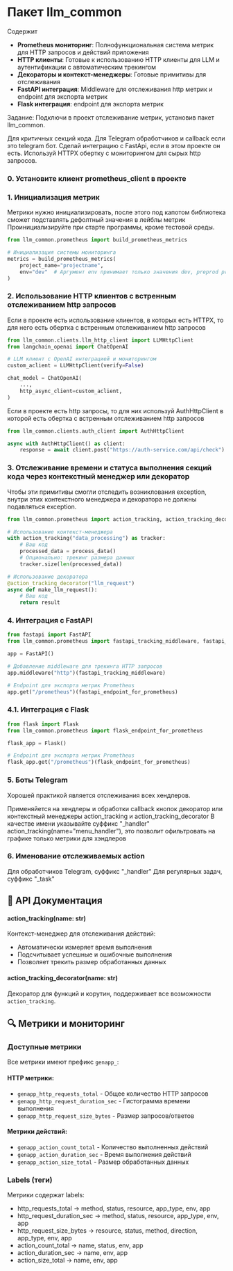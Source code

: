 # Пакет llm_common

Содержит
- **Prometheus мониторинг**: Полнофункциональная система метрик для HTTP запросов и действий приложения
- **HTTP клиенты**: Готовые к использованию HTTP клиенты для LLM и аутентификации с автоматическим трекингом
- **Декораторы и контекст-менеджеры**: Готовые примитивы для отслеживания
- **FastAPI интеграция**: Middleware для отслеживания http метрик и endpoint для экспорта метрик
- **Flask интеграция**: endpoint для экспорта метрик

Задание: Подключи в проект отслеживание метрик, установив пакет llm_common.

Для критичных секций кода.
Для Telegram обработчиков и callback если это telegram бот.
Сделай интеграцию с FastApi, если в этом проекте он есть.
Используй HTTPX обертку с мониторингом для сырых http запросов.

### 0. Установите клиент prometheus_client в проекте

### 1. Инициализация метрик

Метрики нужно инициализировать, после этого под капотом библиотека сможет подставлять дефолтный значения в лейблы метрик
Проинициализируйте при старте программы, кроме тестовой среды.

```python
from llm_common.prometheus import build_prometheus_metrics

# Инициализация системы мониторинга
metrics = build_prometheus_metrics(
    project_name="projectname",
    env="dev"  # Аргумент env принимает только значения dev, preprod prod !!!
)
```

### 2. Использование HTTP клиентов с встренным отслеживанием http запросов

Если в проекте есть использование клиентов, в которых есть HTTPX, то для него есть обертка с встренным отслеживанием http запросов

```python
from llm_common.clients.llm_http_client import LLMHttpClient
from langchain_openai import ChatOpenAI

# LLM клиент с OpenAI интеграцией и мониторингом
custom_aclient = LLMHttpClient(verify=False)

chat_model = ChatOpenAI(
    ...,
    http_async_client=custom_aclient,
)
```

Если в проекте есть http запросы, то для них используй AuthHttpClient в которой есть обертка с встренным отслеживанием http запросов

```python
from llm_common.clients.auth_client import AuthHttpClient

async with AuthHttpClient() as client:
    response = await client.post("https://auth-service.com/api/check")
```

### 3. Отслеживание времени и статуса выполнения секций кода через контекстный менеджер или декоратор

Чтобы эти примитивы смогли отследить возниклования exception, внутри этих контекстного менеджера и декоратора не должны
подавляться exception.

```python
from llm_common.prometheus import action_tracking, action_tracking_decorator

# Использование контекст-менеджера
with action_tracking("data_processing") as tracker:
    # Ваш код
    processed_data = process_data()
    # Опционально: трекинг размера данных
    tracker.size(len(processed_data))

# Использование декоратора
@action_tracking_decorator("llm_request")
async def make_llm_request():
    # Ваш код
    return result
```

### 4. Интеграция с FastAPI

```python
from fastapi import FastAPI
from llm_common.prometheus import fastapi_tracking_middleware, fastapi_endpoint_for_prometheus

app = FastAPI()

# Добавление middleware для трекинга HTTP запросов
app.middleware("http")(fastapi_tracking_middleware)

# Endpoint для экспорта метрик Prometheus
app.get("/prometheus")(fastapi_endpoint_for_prometheus)
```

### 4.1. Интеграция с Flask

```python
from flask import Flask
from llm_common.prometheus import flask_endpoint_for_prometheus

flask_app = Flask()

# Endpoint для экспорта метрик Prometheus
flask_app.get("/prometheus")(flask_endpoint_for_prometheus)
```

### 5. Боты Telegram

Хорошей практикой является отслеживания всех хендлеров.

Применяйется на хендлеры и обработки callback кнопок декоратор или контекстный менеджеры action_tracking и action_tracking_decorator
В качестве имени указывайте суффикс "_handler" action_tracking(name="menu_handler"), это позволит офильтровать на 
графике только метрики для хэндлеров

### 6. Именование отслеживаемых action

Для обработчиков Telegram, суффикс "_handler"
Для регулярных задач, суффикс "_task"

## 📖 API Документация

#### action_tracking(name: str)
Контекст-менеджер для отслеживания действий:
- Автоматически измеряет время выполнения
- Подсчитывает успешные и ошибочные выполнения
- Позволяет трекить размер обработанных данных

#### action_tracking_decorator(name: str)
Декоратор для функций и корутин, поддерживает все возможности `action_tracking`.

## 🔍 Метрики и мониторинг

### Доступные метрики

Все метрики имеют префикс `genapp_`:

#### HTTP метрики:
- `genapp_http_requests_total` - Общее количество HTTP запросов
- `genapp_http_request_duration_sec` - Гистограмма времени выполнения
- `genapp_http_request_size_bytes` - Размер запросов/ответов

#### Метрики действий:
- `genapp_action_count_total` - Количество выполненных действий
- `genapp_action_duration_sec` - Время выполнения действий
- `genapp_action_size_total` - Размер обработанных данных

### Labels (теги)

Метрики содержат labels:
- http_requests_total → method, status, resource, app_type, env, app
- http_request_duration_sec → method, status, resource, app_type, env, app
- http_request_size_bytes → resource, status, method, direction, app_type, env, app
- action_count_total → name, status, env, app
- action_duration_sec → name, env, app
- action_size_total → name, env, app
